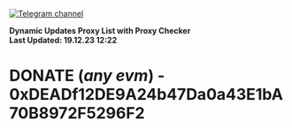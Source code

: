 [![Telegram channel](https://img.shields.io/endpoint?url=https://runkit.io/damiankrawczyk/telegram-badge/branches/master?url=https://t.me/n4z4v0d)](https://t.me/n4z4v0d) 

**Dynamic Updates Proxy List with Proxy Checker**  
**Last Updated: 19.12.23 12:22**

# DONATE (_any evm_) - 0xDEADf12DE9A24b47Da0a43E1bA70B8972F5296F2
